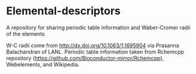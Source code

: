 # Elemental-descriptors
A repository for sharing periodic table information and Waber-Cromer radii of the elements

W-C radii come from  http://dx.doi.org/10.1063/1.1695904 via Prasanna Balachandran of LANL.
Periodic table information taken from Rchemcpp repository (https://github.com/Bioconductor-mirror/Rchemcpp), Webelements, and Wikipedia.
